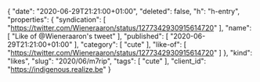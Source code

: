 {
  "date": "2020-06-29T21:21:00+01:00",
  "deleted": false,
  "h": "h-entry",
  "properties": {
    "syndication": [
      "https://twitter.com/Wieneraaron/status/1277342930915614720"
    ],
    "name": [
      "Like of @Wieneraaron's tweet"
    ],
    "published": [
      "2020-06-29T21:21:00+01:00"
    ],
    "category": [
      "cute"
    ],
    "like-of": [
      "https://twitter.com/Wieneraaron/status/1277342930915614720"
    ]
  },
  "kind": "likes",
  "slug": "2020/06/m7rip",
  "tags": [
    "cute"
  ],
  "client_id": "https://indigenous.realize.be"
}
